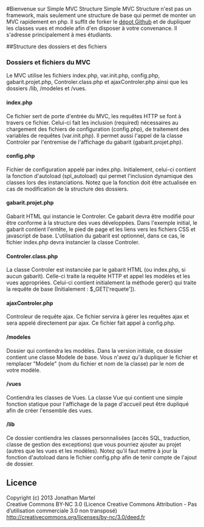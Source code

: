 #Bienvenue sur Simple MVC Structure
Simple MVC Structure n'est pas un framework, mais seulement une structure de base qui permet de monter un MVC rapidement en php. 
Il suffit de forker le <a href="https://github.com/JonathanMartel/simpleMVCStructure">dépot Github</a> et de dupliquer les classes vues 
et modele afin d'en disposer à votre convenance. Il s'adresse principalement à mes étudiants.


##Structure des dossiers et des fichiers
### Dossiers et fichiers du MVC
Le MVC utilise les fichiers index.php, var.init.php, config.php, gabarit.projet.php, Controler.class.php et ajaxControler.php ainsi que 
les dossiers /lib, /modeles et /vues.

#### index.php
Ce fichier sert de porte d'entrée du MVC, les requêtes HTTP se font à travers ce fichier. Celui-ci fait les inclusion (required) nécessaires 
au chargement des fichiers de configuration (config.php), de traitement des variables de requêtes (var.init.php). Il permet aussi l'appel de 
la classe Controler par l'entremise de l'affichage du gabarit (gabarit.projet.php). 

#### config.php
Fichier de configuration appelé par index.php. Initialement, celui-ci contient la fonction d'autoload (spl_autoload) qui permet l'inclusion 
dynamique des classes lors des instanciations. Notez que la fonction doit être actualisée en cas de modification de la structure des dossiers.

#### gabarit.projet.php
Gabarit HTML qui instancie le Controler. Ce gabarit devra être modifié pour être conforme à la structure des vues développées. Dans l'exemple 
initial, le gabarit contient l'entête, le pied de page et les liens vers les fichiers CSS et javascript de base. 
L'utilisation du gabarit est optionnel, dans ce cas, le fichier index.php devra instancier la classe Controler.

#### Controler.class.php
La classe Controler est instanciée par le gabarit HTML (ou index.php, si aucun gabarit). Celle-ci traite la requête HTTP et appel les modèles 
et les vues appropriées. Celui-ci contient initialement la méthode gerer() qui traite la requête de base (Initialement : $_GET['requete']).

#### ajaxControler.php
Controleur de requête ajax. Ce fichier servira à gérer les requêtes ajax et sera appelé directement par ajax. Ce fichier fait appel à 
config.php. 

#### /modeles
Dossier qui contiendra les modèles. Dans la version initiale, ce dossier contient une classe Modele de base. Vous n'avez qu'à dupliquer 
le fichier et remplacer "Modele" (nom du fichier et nom de la classe) par le nom de votre modèle. 

#### /vues
Contiendra les classes de Vues. La classe Vue qui contient une simple fonction statique pour l'affichage de la page d'accueil peut être 
dupliqué afin de créer l'ensemble des vues.

#### /lib
Ce dossier contiendra les classes personnalisées (accès SQL, traduction, classe de gestion des exceptions) que vous pourriez ajouter au 
projet (autres que les vues et les modèles). Notez qu'il faut mettre à jour la fonction d'autoload dans le fichier config.php afin de 
tenir compte de l'ajout de dossier. 

## Licence
Copyright (c) 2013 Jonathan Martel  
Creative Commons BY-NC 3.0 (Licence Creative Commons Attribution - Pas d’utilisation commerciale 3.0 non transposé)
http://creativecommons.org/licenses/by-nc/3.0/deed.fr
